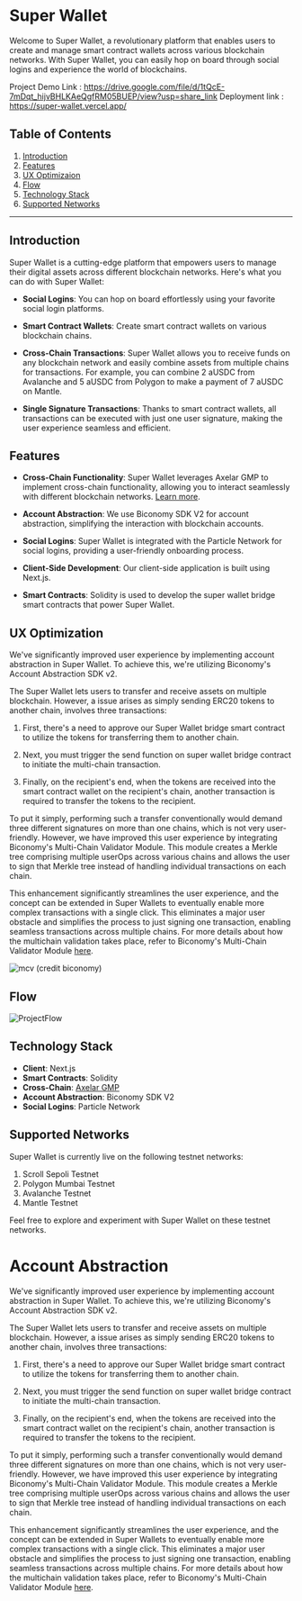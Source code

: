 # Super Wallet

Welcome to Super Wallet, a revolutionary platform that enables users to create and manage smart contract wallets across various blockchain networks. With Super Wallet, you can easily hop on board through social logins and experience the world of blockchains.

Project Demo Link : https://drive.google.com/file/d/1tQcE-7mDqt_hijvBHLKAeQgfRM05BUEP/view?usp=share_link
Deployment link : https://super-wallet.vercel.app/

## Table of Contents

1. [Introduction](#introduction)
2. [Features](#features)
3. [UX Optimizaion](#ux-optimization)
4. [Flow](#flow)
5. [Technology Stack](#technology-stack)
6. [Supported Networks](#supported-networks)

---

## Introduction

Super Wallet is a cutting-edge platform that empowers users to manage their digital assets across different blockchain networks. Here's what you can do with Super Wallet:

- **Social Logins**: You can hop on board effortlessly using your favorite social login platforms.

- **Smart Contract Wallets**: Create smart contract wallets on various blockchain chains.

- **Cross-Chain Transactions**: Super Wallet allows you to receive funds on any blockchain network and easily combine assets from multiple chains for transactions. For example, you can combine 2 aUSDC from Avalanche and 5 aUSDC from Polygon to make a payment of 7 aUSDC on Mantle.

- **Single Signature Transactions**: Thanks to smart contract wallets, all transactions can be executed with just one user signature, making the user experience seamless and efficient.

## Features

- **Cross-Chain Functionality**: Super Wallet leverages Axelar GMP to implement cross-chain functionality, allowing you to interact seamlessly with different blockchain networks. [Learn more](https://docs.axelar.dev/dev/general-message-passing/overview).

- **Account Abstraction**: We use Biconomy SDK V2 for account abstraction, simplifying the interaction with blockchain accounts.

- **Social Logins**: Super Wallet is integrated with the Particle Network for social logins, providing a user-friendly onboarding process.

- **Client-Side Development**: Our client-side application is built using Next.js.

- **Smart Contracts**: Solidity is used to develop the super wallet bridge smart contracts that power Super Wallet.

## UX Optimization
We've significantly improved user experience by implementing account abstraction in Super Wallet. To achieve this, we're utilizing Biconomy's Account Abstraction SDK v2.

The Super Wallet lets users to transfer and receive assets on multiple blockchain. However, a issue arises as simply sending ERC20 tokens to another chain, involves three transactions:

1. First, there's a need to approve our Super Wallet bridge smart contract to utilize the tokens for transferring them to another chain.

2. Next, you must trigger the send function on super wallet bridge contract to initiate the multi-chain transaction.

3. Finally, on the recipient's end, when the tokens are received into the smart contract wallet on the recipient's chain, another transaction is required to transfer the tokens to the recipient.

To put it simply, performing such a transfer conventionally would demand three different signatures on more than one chains, which is not very user-friendly. However, we have improved this user experience by integrating Biconomy's Multi-Chain Validator Module. This module creates a Merkle tree comprising multiple userOps across various chains and allows the user to sign that Merkle tree instead of handling individual transactions on each chain.

This enhancement significantly streamlines the user experience, and the concept can be extended in Super Wallets to eventually enable more complex transactions with a single click. This eliminates a major user obstacle and simplifies the process to just signing one transaction, enabling seamless transactions across multiple chains. For more details about how the multichain validation takes place, refer to Biconomy's Multi-Chain Validator Module [here](https://forum.biconomy.io/t/biconomy-multichain-validator-module/509/2).

![mcv](https://github.com/super-wallet-001/.github/assets/93488388/856bb9e1-ca5b-404f-8821-43dfccf2da27)
(credit biconomy)

## Flow
![ProjectFlow](https://github.com/super-wallet-001/.github/assets/93488388/cf24c57a-6978-4d3d-88a7-8852c6f40d94)

## Technology Stack

- **Client**: Next.js
- **Smart Contracts**: Solidity
- **Cross-Chain**: [Axelar GMP](https://docs.axelar.dev/dev/general-message-passing/overview)
- **Account Abstraction**: Biconomy SDK V2
- **Social Logins**: Particle Network

## Supported Networks

Super Wallet is currently live on the following testnet networks:

1. Scroll Sepoli Testnet
2. Polygon Mumbai Testnet
3. Avalanche Testnet
4. Mantle Testnet

Feel free to explore and experiment with Super Wallet on these testnet networks.

# Account Abstraction 

We've significantly improved user experience by implementing account abstraction in Super Wallet. To achieve this, we're utilizing Biconomy's Account Abstraction SDK v2.

The Super Wallet lets users to transfer and receive assets on multiple blockchain. However, a issue arises as simply sending ERC20 tokens to another chain, involves three transactions:

1. First, there's a need to approve our Super Wallet bridge smart contract to utilize the tokens for transferring them to another chain.

2. Next, you must trigger the send function on super wallet bridge contract to initiate the multi-chain transaction.

3. Finally, on the recipient's end, when the tokens are received into the smart contract wallet on the recipient's chain, another transaction is required to transfer the tokens to the recipient.

To put it simply, performing such a transfer conventionally would demand three different signatures on more than one chains, which is not very user-friendly. However, we have improved this user experience by integrating Biconomy's Multi-Chain Validator Module. This module creates a Merkle tree comprising multiple userOps across various chains and allows the user to sign that Merkle tree instead of handling individual transactions on each chain.

This enhancement significantly streamlines the user experience, and the concept can be extended in Super Wallets to eventually enable more complex transactions with a single click. This eliminates a major user obstacle and simplifies the process to just signing one transaction, enabling seamless transactions across multiple chains. For more details about how the multichain validation takes place, refer to Biconomy's Multi-Chain Validator Module [here](https://forum.biconomy.io/t/biconomy-multichain-validator-module/509/2).
